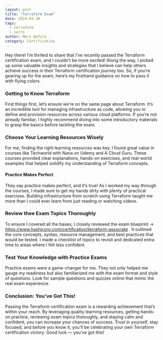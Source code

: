 ```yaml
---
layout: post
title: "Terraform Exam"
date: 2024-03-30
tags:
  - terraform
  - certs
author: Mers Wafula
category: Certification
---
```

Hey there! I’m thrilled to share that I’ve recently passed the Terraform certification exam, and I couldn’t be more excited! Along the way, I picked up some valuable insights and strategies that I believe can help others achieve success in their Terraform certification journey too. So, if you’re gearing up for the exam, here’s my firsthand guidance on how to pass it with flying colors.


### Getting to Know Terraform

First things first, let’s ensure we’re on the same page about Terraform. It’s an incredible tool for managing infrastructure as code, allowing you to define and provision resources across various cloud platforms. If you’re not already familiar, I highly recommend diving into some introductory materials to grasp the basics before tackling the exam.

### Choose Your Learning Resources Wisely

For me, finding the right learning resources was key. I found great value in courses like Techworld with Nana on Udemy and A Cloud Guru. These courses provided clear explanations, hands-on exercises, and real-world examples that helped solidify my understanding of Terraform concepts.



#### Practice Makes Perfect

They say practice makes perfect, and it’s true! As I worked my way through the courses, I made sure to get my hands dirty with plenty of practical exercises. Building infrastructure from scratch using Terraform taught me more than I could ever learn from just reading or watching videos.

### Review thee Exam Topics Thoroughly

To ensure I covered all the bases, I closely reviewed the exam blueprint → https://www.hashicorp.com/certification/terraform-associate . It outlined the core concepts, syntax, resource management, and best practices that would be tested. I made a checklist of topics to revisit and dedicated extra time to areas where I felt less confident.

### Test Your Knowledge with Practice Exams

Practice exams were a game-changer for me. They not only helped me gauge my readiness but also familiarized me with the exam format and style of questions. Look for sample questions and quizzes online that mimic the real exam experience.

### Conclusion: You’ve Got This!

Passing the Terraform certification exam is a rewarding achievement that’s within your reach. By leveraging quality learning resources, getting hands-on practice, reviewing exam topics thoroughly, and staying calm and confident, you can increase your chances of success. Trust in yourself, stay focused, and before you know it, you’ll be celebrating your own Terraform certification victory. Good luck — you’ve got this!
